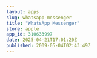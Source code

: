```yaml
---
layout: apps
slug: whatsapp-messenger
title: "WhatsApp Messenger"
store: apple
app_id: 310633997
date: 2025-04-21T17:01:20Z
published: 2009-05-04T02:43:49Z
---
```

